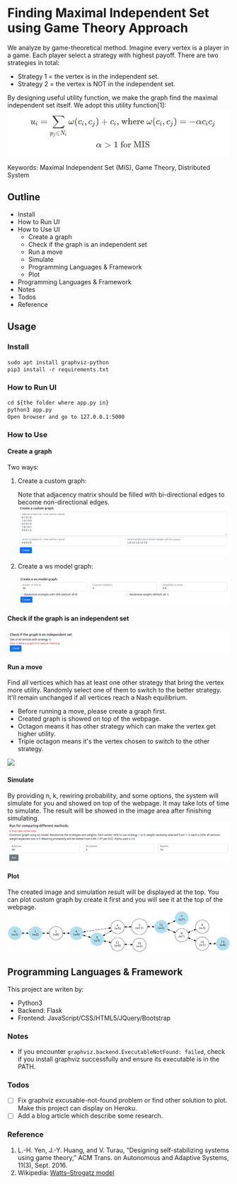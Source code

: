 # Finding Maximal Independent Set using Game Theory Approach

We analyze by game-theoretical method.
Imagine every vertex is a player in a game. Each player select a strategy with highest payoff.
There are two strategies in total:

- Strategy 1 = the vertex is in the independent set.
- Strategy 2 = the vertex is NOT in the independent set.

By designing useful utility function, we make the graph find the maximal independent set itself.
We adopt this utility function[1]: 
![MIS Utility Function](static/img/readme/mis_utility.png)

Keywords: Maximal Independent Set (MIS), Game Theory, Distributed System

## Outline

- Install
- How to Run UI
- How to Use UI 
    - Create a graph
    - Check if the graph is an independent set
    - Run a move
    - Simulate
    - Programming Languages & Framework
    - Plot
- Programming Languages & Framework
- Notes
- Todos
- Reference

## Usage

###  Install
```shell script
sudo apt install graphviz-python
pip3 install -r requirements.txt
```

### How to Run UI
```shell script
cd ${the folder where app.py in}
python3 app.py
Open browser and go to 127.0.0.1:5000
```

### How to Use
#### Create a graph
Two ways:
1. Create a custom graph:

    Note that adjacency matrix should be filled with bi-directional edges to become non-directional edges. 
    ![](static/img/readme/c1.png)
2. Create a ws model graph:
    
    ![](static/img/readme/c2.png)

#### Check if the graph is an independent set

![](static/img/readme/c3.png)

#### Run a move

Find all vertices which has at least one other strategy that bring the vertex more utility. Randomly select one of them to switch to the better strategy. It'll remain unchanged if all vertices reach a Nash equilibrium.
 
- Before running a move, please create a graph first.
- Created graph is showed on top of the webpage.
- Octagon means it has other strategy which can make the vertex get higher utility.
- Triple octagon means it's the vertex chosen to switch to the other strategy.

![](static/img/readme/r1.png)

#### Simulate

By providing n, k, rewiring probability, and some options, the system will simulate for you and showed on top of the webpage.
It may take lots of time to simulate. The result will be showed in the image area after finishing simulating.  
![](static/img/readme/r2.png)

#### Plot

The created image and simulation result will be displayed at the top. You can plot custom graph by create it first and you will see it at the top of the webpage.
![](static/img/readme/img_example.png)

## Programming Languages & Framework

This project are writen by:
- Python3
- Backend: Flask
- Frontend: JavaScript/CSS/HTML5/JQuery/Bootstrap

### Notes

-  If you encounter `graphviz.backend.ExecutableNotFound: failed`, check if you install graphviz successfully and ensure its executable is in the PATH.

### Todos

- [ ] Fix graphviz excusable-not-found problem or find other solution to plot. Make this project can display on Heroku.
- [ ] Add a blog article which describe some research.

### Reference
1. L.-H. Yen, J.-Y. Huang, and V. Turau, “Designing self-stabilizing systems using game theory,” ACM Trans. on Autonomous and Adaptive Systems, 11(3), Sept. 2016.
2. Wikipedia: [Watts–Strogatz model](https://en.wikipedia.org/wiki/Watts%E2%80%93Strogatz_model)
